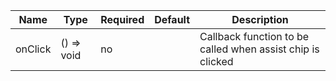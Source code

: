 | Name    | Type       | Required | Default | Description                                                |
|---------|------------|----------|---------|------------------------------------------------------------|
| onClick | () => void | no       |         | Callback function to be called when assist chip is clicked |